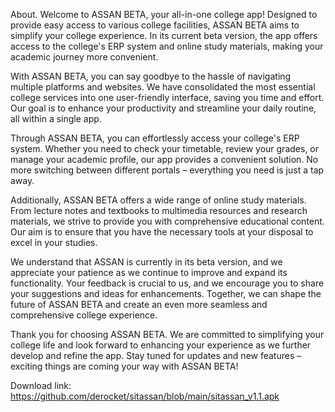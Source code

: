 About.
Welcome to ASSAN BETA, your all-in-one college app! Designed to provide easy access to various college facilities, ASSAN BETA aims to simplify your college experience. In its current beta version, the app offers access to the college's ERP system and online study materials, making your academic journey more convenient.

With ASSAN BETA, you can say goodbye to the hassle of navigating multiple platforms and websites. We have consolidated the most essential college services into one user-friendly interface, saving you time and effort. Our goal is to enhance your productivity and streamline your daily routine, all within a single app.

Through ASSAN BETA, you can effortlessly access your college's ERP system. Whether you need to check your timetable, review your grades, or manage your academic profile, our app provides a convenient solution. No more switching between different portals – everything you need is just a tap away.

Additionally, ASSAN BETA offers a wide range of online study materials. From lecture notes and textbooks to multimedia resources and research materials, we strive to provide you with comprehensive educational content. Our aim is to ensure that you have the necessary tools at your disposal to excel in your studies.

We understand that ASSAN is currently in its beta version, and we appreciate your patience as we continue to improve and expand its functionality. Your feedback is crucial to us, and we encourage you to share your suggestions and ideas for enhancements. Together, we can shape the future of ASSAN BETA and create an even more seamless and comprehensive college experience.

Thank you for choosing ASSAN BETA. We are committed to simplifying your college life and look forward to enhancing your experience as we further develop and refine the app. Stay tuned for updates and new features – exciting things are coming your way with ASSAN BETA!




Download link: https://github.com/derocket/sitassan/blob/main/sitassan_v1.1.apk

